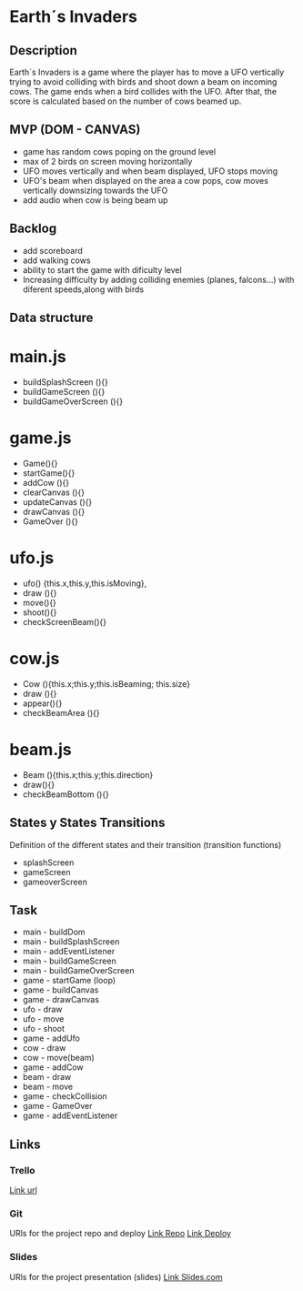 # Earth´s Invaders

## Description
Earth´s Invaders is a game where the player has to move a UFO vertically trying to avoid colliding with birds and shoot down a beam on incoming cows.  The game ends when a bird collides with the UFO. After that, the score is calculated based on the number of cows beamed up.


## MVP (DOM - CANVAS)
- game has random cows poping on the ground level
- max of 2 birds on screen moving horizontally
- UFO moves vertically and when beam displayed, UFO stops moving
- UFO's beam when displayed on the area a cow pops, cow moves vertically downsizing towards the UFO
- add audio when cow is being beam up




## Backlog
- add scoreboard
- add walking cows
- ability to start the game with dificulty level
- Increasing difficulty by adding colliding enemies (planes, falcons...) with diferent speeds,along with birds

## Data structure

# main.js

- buildSplashScreen (){}
- buildGameScreen (){}
- buildGameOverScreen (){}

# game.js

- Game(){}
- startGame(){}
- addCow (){}
- clearCanvas (){}
- updateCanvas (){}
- drawCanvas (){}
- GameOver (){}

# ufo.js

- ufo() {this.x,this.y,this.isMoving},
- draw (){}
- move(){}
- shoot(){}
- checkScreenBeam(){}

# cow.js

- Cow (){this.x;this.y;this.isBeaming; this.size}
- draw (){}
- appear(){}
- checkBeamArea (){}

# beam.js
- Beam (){this.x;this.y;this.direction}
- draw(){}
- checkBeamBottom (){}

## States y States Transitions
Definition of the different states and their transition (transition functions)

- splashScreen
- gameScreen
- gameoverScreen


## Task
- main - buildDom
- main - buildSplashScreen
- main - addEventListener
- main - buildGameScreen
- main - buildGameOverScreen
- game - startGame (loop)
- game - buildCanvas
- game - drawCanvas
- ufo - draw
- ufo - move
- ufo - shoot
- game - addUfo
- cow - draw
- cow - move(beam)
- game - addCow
- beam - draw
- beam - move
- game - checkCollision
- game - GameOver
- game - addEventListener

## Links


### Trello
[Link url](https://trello.com)


### Git
URls for the project repo and deploy
[Link Repo](http://github.com)
[Link Deploy](http://github.com)


### Slides
URls for the project presentation (slides)
[Link Slides.com](http://slides.com)
